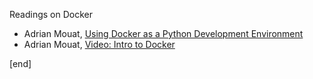Readings on Docker

 * Adrian Mouat, [Using Docker as a Python Development Environment](http://continuousdelivery.uglyduckling.nl/uncategorized/using-docker-as-a-python-development-environment/)
 * Adrian Mouat, [Video: Intro to Docker](http://vimeo.com/96474917)

[end]